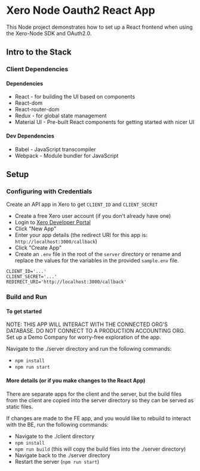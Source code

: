 # Xero Node Oauth2 React App

This Node project demonstrates how to set up a React frontend when using the Xero-Node SDK and OAuth2.0. 

## Intro to the Stack
### Client Dependencies
#### Dependencies
- React - for building the UI based on components
- React-dom 
- React-router-dom
- Redux - for global state management 
- Material UI - Pre-built React components for getting started with nicer UI

#### Dev Dependencies
- Babel - JavaScript transcompiler
- Webpack - Module bundler for JavaScript


## Setup

### Configuring with Credentials
Create an API app in Xero to get `CLIENT_ID` and `CLIENT_SECRET`
- Create a free Xero user account (if you don't already have one)
- Login to [Xero Developer Portal](https://developer.xero.com/app/manage)
- Click "New App"
- Enter your app details (the redirect URI for this app is: `http://localhost:3000/callback`)
- Click "Create App"
- Create an `.env` file in the root of the `server` directory or rename and replace the values for the variables in the provided `sample.env` file. 

```
CLIENT_ID='...'
CLIENT_SECRET='...'
REDIRECT_URI='http://localhost:3000/callback'
```
### Build and Run
#### To get started
NOTE: THIS APP WILL INTERACT WITH THE CONNECTED ORG'S DATABASE. DO NOT CONNECT TO A PRODUCTION ACCOUNTING ORG. Set up a Demo Company for worry-free exploration of the app. 

Navigate to the ./server directory and run the following commands:
- `npm install`
- `npm run start`

#### More details (or if you make changes to the React App)
There are separate apps for the client and the server, but the build files from the client are copied into the server directory so they can be served as static files. 

If changes are made to the FE app, and you would like to rebuild to interact with the BE, run the following commands:
- Navigate to the ./client directory
- `npm install`
- `npm run build` (this will copy the build files into the ./server directory)
- Navigate back to the ./server directory 
- Restart the server (`npm run start`)
